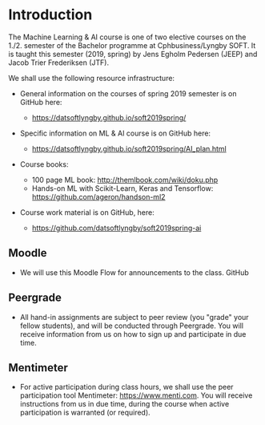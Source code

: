 # Introduction

The Machine Learning & AI course is one of two elective courses on the 1./2.
semester of the Bachelor programme at Cphbusiness/Lyngby SOFT. It is taught
this semester (2019, spring) by Jens Egholm Pedersen (JEEP) and Jacob Trier
Frederiksen (JTF).

We shall use the following resource infrastructure:


* General information on the courses of spring 2019 semester is on GitHub here:
  * https://datsoftlyngby.github.io/soft2019spring/

* Specific information on ML & AI course is on GitHub here:
  * https://datsoftlyngby.github.io/soft2019spring/AI_plan.html

* Course books: 
  * 100 page ML book: http://themlbook.com/wiki/doku.php
  * Hands-on ML with Scikit-Learn, Keras and Tensorflow: https://github.com/ageron/handson-ml2


* Course work material is on GitHub, here:
  * https://github.com/datsoftlyngby/soft2019spring-ai

## Moodle
  * We will use this Moodle Flow for announcements to the class.
GitHub

## Peergrade

* All hand-in assignments are subject to peer review (you "grade" your fellow students), and will be conducted through Peergrade. You will receive information from us on how to sign up and participate in due time. 

## Mentimeter

  * For active participation during class hours, we shall use the peer participation tool Mentimeter: https://www.menti.com. You will receive instructions from us in due time, during the course when active participation is warranted (or required).
